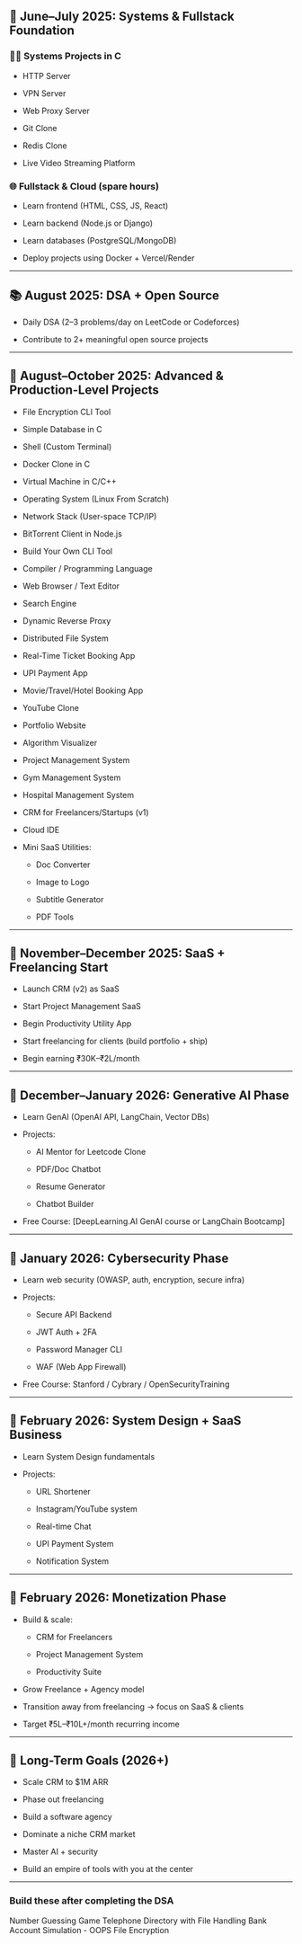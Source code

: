 




## 🚀 June–July 2025: Systems & Fullstack Foundation

### 👨‍💻 Systems Projects in C

- HTTP Server
    
- VPN Server
    
- Web Proxy Server
    
- Git Clone
    
- Redis Clone
    
- Live Video Streaming Platform
    

### 🌐 Fullstack & Cloud (spare hours)

- Learn frontend (HTML, CSS, JS, React)
    
- Learn backend (Node.js or Django)
    
- Learn databases (PostgreSQL/MongoDB)
    
- Deploy projects using Docker + Vercel/Render
    

---

## 📚 August 2025: DSA + Open Source

- Daily DSA (2–3 problems/day on LeetCode or Codeforces)
    
- Contribute to 2+ meaningful open source projects
    

---

## 🧠 August–October 2025: Advanced & Production-Level Projects

- File Encryption CLI Tool
    
- Simple Database in C
    
- Shell (Custom Terminal)
    
- Docker Clone in C
    
- Virtual Machine in C/C++
    
- Operating System (Linux From Scratch)
    
- Network Stack (User-space TCP/IP)
    
- BitTorrent Client in Node.js
    
- Build Your Own CLI Tool
    
- Compiler / Programming Language
    
- Web Browser / Text Editor
    
- Search Engine
    
- Dynamic Reverse Proxy
    
- Distributed File System
    
- Real-Time Ticket Booking App
    
- UPI Payment App
    
- Movie/Travel/Hotel Booking App
    
- YouTube Clone
    
- Portfolio Website
    
- Algorithm Visualizer
    
- Project Management System
    
- Gym Management System
    
- Hospital Management System
    
- CRM for Freelancers/Startups (v1)
    
- Cloud IDE
    
- Mini SaaS Utilities:
    
    - Doc Converter
        
    - Image to Logo
        
    - Subtitle Generator
        
    - PDF Tools


---

## 💼 November–December 2025: SaaS + Freelancing Start

- Launch CRM (v2) as SaaS
    
- Start Project Management SaaS
    
- Begin Productivity Utility App
    
- Start freelancing for clients (build portfolio + ship)
    
- Begin earning ₹30K–₹2L/month
    

---

## 🤖 December–January 2026: Generative AI Phase

- Learn GenAI (OpenAI API, LangChain, Vector DBs)
    
- Projects:
    
    - AI Mentor for Leetcode Clone
        
    - PDF/Doc Chatbot
        
    - Resume Generator
        
    - Chatbot Builder
        
- Free Course: [DeepLearning.AI GenAI course or LangChain Bootcamp]
    

---

## 🔐 January 2026: Cybersecurity Phase

- Learn web security (OWASP, auth, encryption, secure infra)
    
- Projects:
    
    - Secure API Backend
        
    - JWT Auth + 2FA
        
    - Password Manager CLI
        
    - WAF (Web App Firewall)
        
- Free Course: Stanford / Cybrary / OpenSecurityTraining
    

---

## 🏢 February 2026: System Design + SaaS Business

- Learn System Design fundamentals
    
- Projects:
    
    - URL Shortener
        
    - Instagram/YouTube system
        
    - Real-time Chat
        
    - UPI Payment System
        
    - Notification System
        

---

## 🧳 February 2026: Monetization Phase

- Build & scale:
    
    - CRM for Freelancers
        
    - Project Management System
        
    - Productivity Suite
        
- Grow Freelance + Agency model
    
- Transition away from freelancing → focus on SaaS & clients
    
- Target ₹5L–₹10L+/month recurring income
    

---

## 🌟 Long-Term Goals (2026+)

- Scale CRM to $1M ARR
    
- Phase out freelancing
    
- Build a software agency
    
- Dominate a niche CRM market
    
- Master AI + security
    
- Build an empire of tools with you at the center
---------------------
### Build these after completing the DSA
Number Guessing Game
Telephone Directory with File Handling
Bank Account Simulation - OOPS
File Encryption